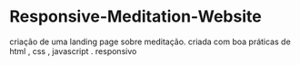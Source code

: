 # Responsive-Meditation-Website
criação de uma landing page sobre meditação. criada com boa práticas de html , css , javascript . responsivo
